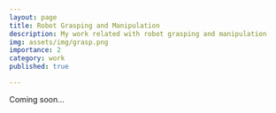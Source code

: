 ```yaml
---
layout: page
title: Robot Grasping and Manipulation
description: My work related with robot grasping and manipulation
img: assets/img/grasp.png
importance: 2
category: work
published: true

---
```

Coming soon...